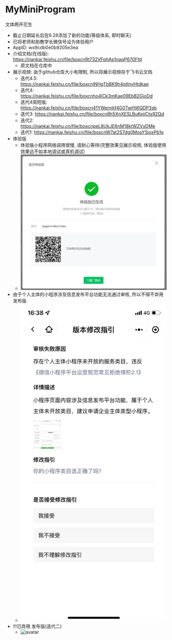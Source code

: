 # MyMiniProgram

文体两开花生 

- 截止日期延长后在6.28添加了新的功能(等级体系, 即时聊天)
- 已将老师和助教学长微信号设为体验用户
- AppID: wx9cdb0e0b9205e3ea
- 介绍文档(在线版): https://nankai.feishu.cn/file/boxcnRt732VFphAp1naqP670Ffd
  - 原文档在仓库中
- 展示视频: 由于github仓库大小有限制, 所以将展示视频存于飞书云文档
  - 迭代4.5: https://nankai.feishu.cn/file/boxcnlNHqTbBK9h4ptlnyHtdkae
  - 迭代4: https://nankai.feishu.cn/file/boxcnho4lCk3mKae09EbB2GjoDd
  - 迭代4简短版: https://nankai.feishu.cn/file/boxcn41YWemjkf4G0TwHWQDP3sb
  - 迭代3: https://nankai.feishu.cn/file/boxcn8h5XnXESLBuKejjCts92Qd
  - 迭代2: https://nankai.feishu.cn/file/boxcnpeL8UkJE6nM18ktWZVxDMe
  - 迭代1: https://nankai.feishu.cn/file/boxcnW7at2S7dg0MosYSioxPb1e
- 体验版
  - 体验版小程序网络调用很慢, 请耐心等待(完整效果见展示视频, 体验版使用效果远不如本地调试或真机调试)
  - ![avatar](./体验版.png)
- 由于个人主体的小程序涉及信息发布平台功能无法通过审核, 所以不得不弃用发布版
  - ![avatar](./notpass.jpg)
- !!!已弃用 发布版(迭代二)
  - ![avatar](./已弃用.png)
